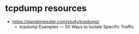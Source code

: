 
# tcpdump resources

- https://danielmiessler.com/study/tcpdump/
  + tcpdump Examples — 50 Ways to Isolate Specific Traffic


